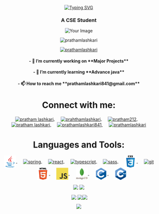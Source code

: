 <p align="center">
<a href="https://git.io/typing-svg"><img src="https://readme-typing-svg.herokuapp.com?font=Fira+Code&weight=900&size=30&pause=1000&color=F7F7F7&background=128CCF00&center=true&vCenter=true&multiline=true&random=false&width=500&lines=Hi+%F0%9F%91%8B%2C+I'm+Pratham+lashkari" alt="Typing SVG"  />
</a></p><h3 align="center">A CSE Student </h3>
<p align="center">
  <img src="https://user-images.githubusercontent.com/69011963/137184767-79a13ec7-1bb3-4341-a6da-3a149c9c159a.gif" width="400" height="300" alt="Your Image">
</p>
<p align="center"> <img src="https://komarev.com/ghpvc/?username=prathamlashkari&label=Profile%20views&color=0e75b6&style=flat" alt="prathamlashkari" /> </p>
 
<p align="center"> <a href="https://github.com/ryo-ma/github-profile-trophy"><img src="https://github-profile-trophy.vercel.app/?username=prathamlashkari" alt="prathamlashkari" /></a> </p>

<h4 align="center">- 🔭 I’m currently working on **Major Projects** </h4>
  
<h4 align="center">- 🌱 I’m currently learning **Advance java** </h4>

<h4 align="center">- 📫 How to reach me **prathamlashkari841@gmail.com** </h4>


<h1 align="center">Connect with me:</h1>
<p align="center">
  <a href="https://www.linkedin.com/in/pratham-lashkari/" target="blank">
    <img align="center" src="https://raw.githubusercontent.com/rahuldkjain/github-profile-readme-generator/master/src/images/icons/Social/linked-in-alt.svg" alt="pratham lashkari" height="30" width="40" />
  </a>&nbsp;&nbsp;&nbsp;&nbsp;
  <a href="https://instagram.com/prahthamlashkari" target="blank">
    <img align="center" src="https://raw.githubusercontent.com/rahuldkjain/github-profile-readme-generator/master/src/images/icons/Social/instagram.svg" alt="prahthamlashkari" height="30" width="40" />
  </a>&nbsp;&nbsp;&nbsp;&nbsp;
  <a href="https://www.codechef.com/users/pratham_110" target="blank">
    <img align="center" src="https://images.crunchbase.com/image/upload/c_pad,h_256,w_256,f_auto,q_auto:eco,dpr_1/zruiknbedz8yqafxbazb" alt="pratham212" height="50" width="50" />
  </a>&nbsp;&nbsp;&nbsp;&nbsp;
  <a href="https://www.naukri.com/code360/profile/prathamlashkari" target="blank">
    <img align="center" src="https://avatars.githubusercontent.com/u/88321750?v=4" alt="pratham lashkari" height="50" width="50" />
  </a>&nbsp;&nbsp;&nbsp;&nbsp;
  <a href="https://leetcode.com/Pratham_2521/" target="blank">
    <img align="center" src="https://raw.githubusercontent.com/rahuldkjain/github-profile-readme-generator/master/src/images/icons/Social/leet-code.svg" alt="prathamlashkari841" height="50" width="50" />
  </a>&nbsp;&nbsp;&nbsp;&nbsp;
  <a href="https://auth.geeksforgeeks.org/user/prathamlashkari" target="blank">
    <img align="center" src="https://raw.githubusercontent.com/rahuldkjain/github-profile-readme-generator/master/src/images/icons/Social/geeks-for-geeks.svg" alt="prathamlashkari" height="30" width="40" />
  </a>
</p>

<h1 align="center">Languages and Tools:</h1>
<p align="center">
 <a href="https://www.java.com" target="_blank" rel="noreferrer"> 
  <img align="center" src="https://raw.githubusercontent.com/devicons/devicon/master/icons/java/java-original.svg" alt="java" width="40" height="40"/> 
 </a>&nbsp;&nbsp;&nbsp;&nbsp;
 <a href="https://spring.io/" target="_blank" rel="noreferrer"> 
  <img align="center" src="https://img-c.udemycdn.com/course/750x422/3743246_dd3b_2.jpg" alt="spring" width="50" height="40"/> 
 </a>&nbsp;&nbsp;&nbsp;&nbsp;
 <a href="https://react.dev/" target="_blank" rel="noreferrer"> 
  <img align="center" src="https://encrypted-tbn0.gstatic.com/images?q=tbn:ANd9GcQNN_ihQpQ_ROKLRUjxlJcVaL0zSHU0bVpv-b_-EvGtgQ&s" alt="react" width="50" height="40"/> 
 </a>&nbsp;&nbsp;&nbsp;&nbsp;
 <a href="https://www.typescriptlang.org/" target="_blank" rel="noreferrer"> 
  <img align="center" src="https://cdn.iconscout.com/icon/free/png-256/free-typescript-1174965.png?f=webp" alt="typescript" width="50" height="40"/> 
 </a>&nbsp;&nbsp;&nbsp;&nbsp;
 <a href="https://sass-lang.com/" target="_blank" rel="noreferrer"> 
  <img align="center" src="https://sass-lang.com/assets/img/styleguide/seal-color.png" alt="sass" width="40" height="40"/> 
 </a>&nbsp;&nbsp;&nbsp;&nbsp;
 <a href="https://www.w3schools.com/css/" target="_blank" rel="noreferrer"> 
  <img align="center" src="https://raw.githubusercontent.com/devicons/devicon/master/icons/css3/css3-original-wordmark.svg" alt="css3" width="40" height="40"/> 
 </a>&nbsp;&nbsp;&nbsp;&nbsp;
 <a href="https://git-scm.com/" target="_blank" rel="noreferrer"> 
  <img align="center" src="https://www.vectorlogo.zone/logos/git-scm/git-scm-icon.svg" alt="git" width="40" height="40"/> 
 </a>&nbsp;&nbsp;&nbsp;&nbsp;
 <a href="https://www.w3.org/html/" target="_blank" rel="noreferrer"> 
  <img align="center" src="https://raw.githubusercontent.com/devicons/devicon/master/icons/html5/html5-original-wordmark.svg" alt="html5" width="40" height="40"/> 
 </a>&nbsp;&nbsp;&nbsp;&nbsp;
 <a href="https://developer.mozilla.org/en-US/docs/Web/JavaScript" target="_blank" rel="noreferrer"> 
  <img align="center" src="https://raw.githubusercontent.com/devicons/devicon/master/icons/javascript/javascript-original.svg" alt="javascript" width="40" height="40"/> 
 </a>&nbsp;&nbsp;&nbsp;&nbsp;
 <a href="https://www.mongodb.com/" target="_blank" rel="noreferrer"> 
  <img align="center" src="https://raw.githubusercontent.com/devicons/devicon/master/icons/mongodb/mongodb-original-wordmark.svg" alt="mongodb" width="40" height="40"/> 
 </a>&nbsp;&nbsp;&nbsp;&nbsp;
 <a href="https://www.cprogramming.com/" target="_blank" rel="noreferrer"> 
  <img align="center" src="https://raw.githubusercontent.com/devicons/devicon/master/icons/c/c-original.svg" alt="c" width="40" height="40"/> 
 </a>&nbsp;&nbsp;&nbsp;&nbsp;
 <a href="https://www.w3schools.com/cpp/" target="_blank" rel="noreferrer"> 
  <img align="center" src="https://raw.githubusercontent.com/devicons/devicon/master/icons/cplusplus/cplusplus-original.svg" alt="cplusplus" width="40" height="40"/> 
 </a>
</p>


 <p align="center"><img align="center" src="http://github-profile-summary-cards.vercel.app/api/cards/most-commit-language?username=prathamlashkari&theme=2077" height="180em" />
<img align="center" src="http://github-profile-summary-cards.vercel.app/api/cards/repos-per-language?username=prathamlashkari&theme=2077" height="180em" /></p>

<p  align="center">&nbsp;<img align="center" src="http://github-profile-summary-cards.vercel.app/api/cards/stats?username=prathamlashkari&theme=2077" height="180em" />
<img align="center" src="http://github-profile-summary-cards.vercel.app/api/cards/productive-time?username=prathamlashkari&theme=2077" height="180em" /><img align="center" src="http://github-profile-summary-cards.vercel.app/api/cards/profile-details?username=prathamlashkari&theme=2077" height="180em" /></p>

  <p align="center">
    <img height="180em" src="https://github-readme-streak-stats.herokuapp.com/?user=prathamlashkari&theme=dark&hide_border=true&background=0D1117&stroke=0000&count_private=true&include_all_commits=true" />
  </p>
